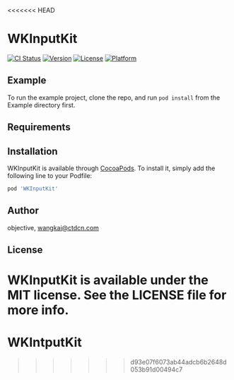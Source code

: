 <<<<<<< HEAD
# WKInputKit

[![CI Status](https://img.shields.io/travis/objective/WKInputKit.svg?style=flat)](https://travis-ci.org/objective/WKInputKit)
[![Version](https://img.shields.io/cocoapods/v/WKInputKit.svg?style=flat)](https://cocoapods.org/pods/WKInputKit)
[![License](https://img.shields.io/cocoapods/l/WKInputKit.svg?style=flat)](https://cocoapods.org/pods/WKInputKit)
[![Platform](https://img.shields.io/cocoapods/p/WKInputKit.svg?style=flat)](https://cocoapods.org/pods/WKInputKit)

## Example

To run the example project, clone the repo, and run `pod install` from the Example directory first.

## Requirements

## Installation

WKInputKit is available through [CocoaPods](https://cocoapods.org). To install
it, simply add the following line to your Podfile:

```ruby
pod 'WKInputKit'
```

## Author

objective, wangkai@ctdcn.com

## License

WKInputKit is available under the MIT license. See the LICENSE file for more info.
=======
# WKIntputKit
>>>>>>> d93e07f6073ab44adcb6b2648d053b91d00494c7
